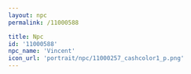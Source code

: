 ```yaml
---
layout: npc
permalink: /11000588

title: Npc
id: '11000588'
npc_name: 'Vincent'
icon_url: 'portrait/npc/11000257_cashcolor1_p.png'
---
```

